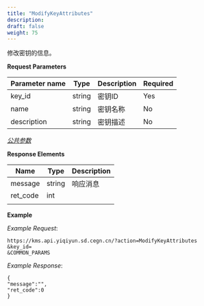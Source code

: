 ```yaml
---
title: "ModifyKeyAttributes"
description: 
draft: false
weight: 75
---
```


修改密钥的信息。

**Request Parameters**

| Parameter name | Type | Description | Required |
| --- | --- | --- | --- |
| key_id         | string | 密钥ID      | Yes      |
| name           | string | 密钥名称    | No       |
| description    | string | 密钥描述    | No       |

[_公共参数_](../../../parameters/)

**Response Elements**

| Name | Type | Description |
| --- | --- | --- |
| message  | string | 响应消息    |
| ret_code | int    |             |
|          |        |             |

**Example**

_Example Request_:

```
https://kms.api.yiqiyun.sd.cegn.cn/?action=ModifyKeyAttributes
&key_id=
&COMMON_PARAMS
```

_Example Response_:

```
{
"message":"",
"ret_code":0
}
```
